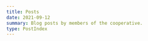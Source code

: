 ```yaml
---
title: Posts
date: 2021-09-12
summary: Blog posts by members of the cooperative.
type: PostIndex
---
```

